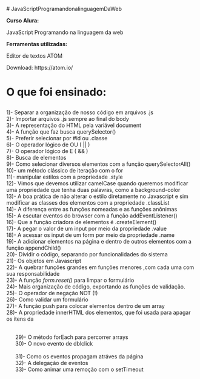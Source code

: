 <p># JavaScriptProgramandonalinguagemDaWeb</p>

<p><b>Curso Alura:</b><p>
JavaScript Programando na linguagem da web

<p><b>Ferramentas utilizadas:</b> </p>
Editor de textos ATOM

<p>Download: https://atom.io/</p>

<h1><p>O que foi ensinado:</p></h1>

1)- Separar a organização de nosso código em arquivos .js<br>
2)- Importar arquivos .js sempre ao final do body<br>
3)- A representação do HTML pela variável document<br>
4)- A função que faz busca querySelector()<br>
5)- Preferir selecionar por #id ou .classe<br>
6)- O operador lógico de OU ( || )<br>
7)- O operador lógico de E ( && )<br>
8)- Busca de elementos<br>
9)- Como selecionar diversos elementos com a função querySelectorAll()<br>
10)- um método clássico de iteração com o for<br>
11)- manipular estilos com a propriedade .style<br>
12)- Vimos que devemos utilizar camelCase quando queremos modificar uma propriedade que tenha duas palavras, como a background-color<br>
13)- A boa prática de não alterar o estilo diretamente no Javascript e sim modificar as classes dos elementos com a propriedade .classList<br>
14)- A diferença entre as funções nomeadas e as funções anônimas<br>
15)- A escutar eventos do browser com a função addEventListener()<br>
16)- Que a função criadora de elementos é .createElement()<br>
17)- A pegar o valor de um input por meio da propriedade .value<br>
18)- A acessar os input de um form por meio da propriedade .name<br>
19)- A adicionar elementos na página e dentro de outros elementos com a função appendChild()<br>
20)- Dividir o código, separando por funcionalidades do sistema<br>
21)- Os objetos em Javascript<br>
22)- A quebrar funções grandes em funções menores ,com cada uma com sua responsabilidade<br>
23)- A função <i>form.reset()</i> para limpar o formulário<br>
24)- Mais organização de código, exportando as funções de validação.<br>
25)- O operador de negação NOT (!)<br>
26)- Como validar um formulário<br>
27)- A função push para colocar elementos dentro de um array<br>
28)- A propriedade innerHTML dos elementos, que foi usada para apagar os itens da <ul><br>
29)- O método forEach para percorrer arrays<br>
30)- O novo evento de dblclick<br><br>
31)- Como os eventos propagam atráves da página<br>
32)- A delegação de eventos<br>
33)- Como animar uma remoção com o setTimeout<br>
